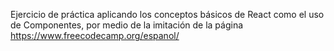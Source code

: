 Ejercicio de práctica aplicando los conceptos básicos de React como el uso de Componentes, por medio de la imitación de la página https://www.freecodecamp.org/espanol/